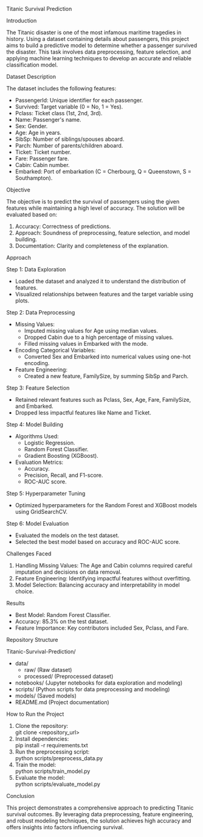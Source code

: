 Titanic Survival Prediction

Introduction  

The Titanic disaster is one of the most infamous maritime tragedies in history. Using a dataset containing details about passengers, this project aims to build a predictive model to determine whether a passenger survived the disaster. This task involves data preprocessing, feature selection, and applying machine learning techniques to develop an accurate and reliable classification model.


Dataset Description  

The dataset includes the following features:  
- PassengerId: Unique identifier for each passenger.  
- Survived: Target variable (0 = No, 1 = Yes).  
- Pclass: Ticket class (1st, 2nd, 3rd).  
- Name: Passenger's name.  
- Sex: Gender.  
- Age: Age in years.  
- SibSp: Number of siblings/spouses aboard.  
- Parch: Number of parents/children aboard.  
- Ticket: Ticket number.  
- Fare: Passenger fare.  
- Cabin: Cabin number.  
- Embarked: Port of embarkation (C = Cherbourg, Q = Queenstown, S = Southampton).  


Objective  

The objective is to predict the survival of passengers using the given features while maintaining a high level of accuracy. The solution will be evaluated based on:  
1. Accuracy: Correctness of predictions.  
2. Approach: Soundness of preprocessing, feature selection, and model building.  
3. Documentation: Clarity and completeness of the explanation.  


Approach  

Step 1: Data Exploration  
- Loaded the dataset and analyzed it to understand the distribution of features.  
- Visualized relationships between features and the target variable using plots.  

Step 2: Data Preprocessing  
- Missing Values:  
  - Imputed missing values for Age using median values.  
  - Dropped Cabin due to a high percentage of missing values.  
  - Filled missing values in Embarked with the mode.  
- Encoding Categorical Variables:  
  - Converted Sex and Embarked into numerical values using one-hot encoding.  
- Feature Engineering:  
  - Created a new feature, FamilySize, by summing SibSp and Parch.  

Step 3: Feature Selection  
- Retained relevant features such as Pclass, Sex, Age, Fare, FamilySize, and Embarked.  
- Dropped less impactful features like Name and Ticket.  

Step 4: Model Building  
- Algorithms Used:  
  - Logistic Regression.  
  - Random Forest Classifier.  
  - Gradient Boosting (XGBoost).  
- Evaluation Metrics:  
  - Accuracy.  
  - Precision, Recall, and F1-score.  
  - ROC-AUC score.  

Step 5: Hyperparameter Tuning  
- Optimized hyperparameters for the Random Forest and XGBoost models using GridSearchCV.  

Step 6: Model Evaluation  
- Evaluated the models on the test dataset.  
- Selected the best model based on accuracy and ROC-AUC score.  


Challenges Faced  

1. Handling Missing Values: The Age and Cabin columns required careful imputation and decisions on data removal.  
2. Feature Engineering: Identifying impactful features without overfitting.  
3. Model Selection: Balancing accuracy and interpretability in model choice.  


Results  

- Best Model: Random Forest Classifier.  
- Accuracy: 85.3% on the test dataset.  
- Feature Importance: Key contributors included Sex, Pclass, and Fare.  

Repository Structure  

Titanic-Survival-Prediction/  
- data/  
  - raw/ (Raw dataset)  
  - processed/ (Preprocessed dataset)  
- notebooks/ (Jupyter notebooks for data exploration and modeling)  
- scripts/ (Python scripts for data preprocessing and modeling)  
- models/ (Saved models)  
- README.md (Project documentation)  


How to Run the Project 
 
1. Clone the repository:  
   git clone <repository_url>  
2. Install dependencies:  
   pip install -r requirements.txt  
3. Run the preprocessing script:  
   python scripts/preprocess_data.py  
4. Train the model:  
   python scripts/train_model.py  
5. Evaluate the model:  
   python scripts/evaluate_model.py 


Conclusion  

This project demonstrates a comprehensive approach to predicting Titanic survival outcomes. By leveraging data preprocessing, feature engineering, and robust modeling techniques, the solution achieves high accuracy and offers insights into factors influencing survival.  



